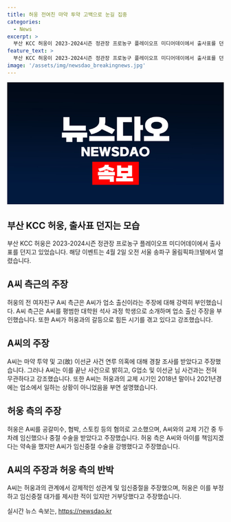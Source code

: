 ```yaml
---
title: 허웅 전여친 마약 투약 고백으로 눈길 집중
categories:
  - News
excerpt: >
  부산 KCC 허웅이 2023-2024시즌 정관장 프로농구 플레이오프 미디어데이에서 출사표를 던지고 있다. 그의 전 여자친구 A씨 측근은 A씨를 평범한 학생이라 주장하며, 업소 출신이라는 보도를 부인했다. A씨는 마약 투약 및 고 이선균 사건 연루 의혹에 대한 주장을 부인하며, 허웅과의 관련성을 거부했다. 이에 대해 허웅은 A씨를 공갈미수, 협박, 스토킹 등의 혐의로 고소하며, A씨는 강요로 인한 임신중절 등을 주장했다.
feature_text: >
  부산 KCC 허웅이 2023-2024시즌 정관장 프로농구 플레이오프 미디어데이에서 출사표를 던지고 있다. 그의 전 여자친구 A씨 측근은 A씨를 평범한 학생이라 주장하며, 업소 출신이라는 보도를 부인했다. A씨는 마약 투약 및 고 이선균 사건 연루 의혹에 대한 주장을 부인하며, 허웅과의 관련성을 거부했다. 이에 대해 허웅은 A씨를 공갈미수, 협박, 스토킹 등의 혐의로 고소하며, A씨는 강요로 인한 임신중절 등을 주장했다.
image: '/assets/img/newsdao_breakingnews.jpg'
---
```


<p><img src="/assets/img/newsdao_breakingnews.jpg" alt="firstkoreanews 속보" /></p>

<h2 data-ke-size="size26">부산 KCC 허웅, 출사표 던지는 모습</h2>

<p data-ke-size="size16">부산 KCC 허웅은 2023-2024시즌 정관장 프로농구 플레이오프 미디어데이에서 출사표를 던지고 있었습니다. 해당 이벤트는 4월 2일 오전 서울 송파구 올림픽파크텔에서 열렸습니다.</p>

<h2 data-ke-size="size26">A씨 측근의 주장</h2>

<p data-ke-size="size16">허웅의 전 여자친구 A씨 측근은 A씨가 업소 출신이라는 주장에 대해 강력히 부인했습니다. A씨 측근은 A씨를 평범한 대학원 석사 과정 학생으로 소개하며 업소 출신 주장을 부인했습니다. 또한 A씨가 허웅과의 갈등으로 힘든 시기를 겪고 있다고 강조했습니다.</p>

<h2 data-ke-size="size26">A씨의 주장</h2>

<p data-ke-size="size16">A씨는 마약 투약 및 고(故) 이선균 사건 연루 의혹에 대해 경찰 조사를 받았다고 주장했습니다. 그러나 A씨는 이를 끝난 사건으로 밝히고, G업소 및 이선균 님 사건과는 전혀 무관하다고 강조했습니다. 또한 A씨는 허웅과의 교제 시기인 2018년 말이나 2021년경에는 업소에서 일하는 상황이 아니었음을 부연 설명했습니다.</p>

<h2 data-ke-size="size26">허웅 측의 주장</h2>

<p data-ke-size="size16">허웅은 A씨를 공갈미수, 협박, 스토킹 등의 혐의로 고소했으며, A씨와의 교제 기간 중 두 차례 임신했으나 중절 수술을 받았다고 주장했습니다. 허웅 측은 A씨와 아이를 책임지겠다는 약속을 했지만 A씨가 임신중절 수술을 강행했다고 주장했습니다.</p>

<h2 data-ke-size="size26">A씨의 주장과 허웅 측의 반박</h2>

<p data-ke-size="size16">A씨는 허웅과의 관계에서 강제적인 성관계 및 임신중절을 주장했으며, 허웅은 이를 부정하고 임신중절 대가를 제시한 적이 있지만 거부당했다고 주장했습니다.</p>
실시간 뉴스 속보는, <a href="https://newsdao.kr" rel="dofollow">https://newsdao.kr</a>


